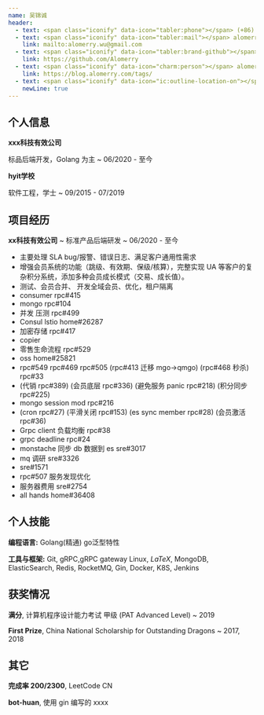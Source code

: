 ```yaml
---
name: 吴锦诚
header:
  - text: <span class="iconify" data-icon="tabler:phone"></span> (+86) 130-6492-9335
  - text: <span class="iconify" data-icon="tabler:mail"></span> alomerry.wu@gmail.com
    link: mailto:alomerry.wu@gmail.com
  - text: <span class="iconify" data-icon="tabler:brand-github"></span> Alomerry
    link: https://github.com/Alomerry
  - text: <span class="iconify" data-icon="charm:person"></span> alomerry.com
    link: https://blog.alomerry.com/tags/
  - text: <span class="iconify" data-icon="ic:outline-location-on"></span> Shanghai
    newLine: true
---
```


## 个人信息

**xxx科技有效公司**

标品后端开发，Golang 为主
  ~ 06/2020 - 至今

**hyit学校**
    
软件工程，学士
  ~ 09/2015 - 07/2019

## 项目经历

**xx科技有效公司**
  ~ 标准产品后端研发
  ~ 06/2020 - 至今

- 主要处理 SLA bug/报警、错误日志、满足客户通用性需求
- 增强会员系统的功能（跳级、有效期、保级/核算），完整实现 UA 等客户的复杂积分系统，添加多种会员成长模式（交易、成长值）。
- 测试、会员合并、 开发全域会员、优化，租户隔离
- consumer rpc#415
- mongo rpc#104
- 并发 压测 rpc#499
- Consul lstio home#26287
- 加密存储 rpc#417
- copier
- 零售生命流程 rpc#529
- oss home#25821
- rpc#549 rpc#469 rpc#505 (rpc#413 迁移 mgo->qmgo) (rpc#468 秒杀) rpc#33
- (代销 rpc#389) (会员底层 rpc#336) (避免服务 panic rpc#218) (积分同步 rpc#225)
- mongo session mod rpc#216
- (cron rpc#27) (平滑关闭 rpc#153) (es sync member rpc#28) (会员激活 rpc#36)
- Grpc client 负载均衡 rpc#38
- grpc deadline rpc#24
- monstache 同步 db 数据到 es sre#3017
- mq 调研 sre#3326
- sre#1571
- rpc#507 服务发现优化
- 服务器费用 sre#2754
- all hands home#36408

## 个人技能

**编程语言:** Golang(精通) go泛型特性

**工具与框架:** Git, gRPC,gRPC gateway Linux, $LaTeX$, MongoDB, ElasticSearch, Redis, RocketMQ, Gin, Docker, K8S, Jenkins

## 获奖情况

**满分**, 计算机程序设计能力考试 甲级 (PAT Advanced Level)
  ~ 2019

**First Prize**, China National Scholarship for Outstanding Dragons
  ~ 2017, 2018

## 其它

**完成率 200/2300**, LeetCode CN

**bot-huan**, 使用 gin 编写的 xxxx
